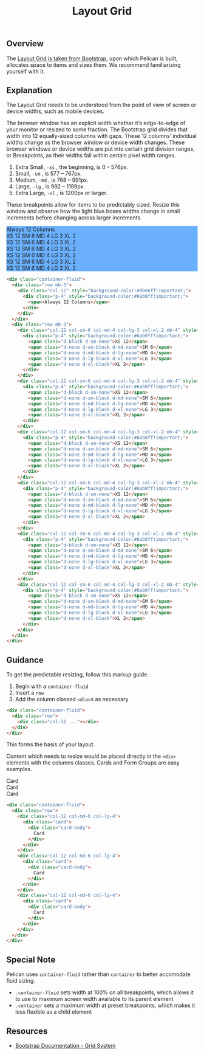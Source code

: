﻿---
title: Layout Grid
summary: Pelican uses Bootstrap’s Grid to arrange content.
tags: components, layout grid, grid, layout
layout: page-guide
eleventyNavigation:
  key: Layout Grid
  parent: Foundation
  order: 5
  excerpt: Pelican uses Bootstrap’s Grid to arrange content.
  img: /img/illustrations/illus-layout.svg
---

## Overview

The <a href="{% include 'links/layout.njk' %}" target="_blank">Layout Grid is taken from Bootstrap</a>, upon which Pelican is built, allocates space to items and sizes them. We recommend familiarizing yourself with it.

## Explanation

The Layout Grid needs to be understood from the point of view of screen or device widths, such as mobile devices.

The browser window has an explicit width whether it’s edge-to-edge of your monitor or resized to some fraction. The Bootstrap grid divides that width into 12 equally-sized columns with gaps. These 12 columns’ individual widths change as the browser window or device width changes. These browser windows or device widths are put into certain grid division ranges, or Breakpoints, as their widths fall within certain pixel width ranges.

1. Extra Small, `-xs` , the beginning, is 0 – 576px.
1. Small, `-sm` , is 577 – 767px.
1. Medium, `-md` , is 768 – 991px.
1. Large, `-lg` , is 992 – 1199px.
1. Extra Large, `-xl` , is 1200px or larger.

These breakpoints allow for items to be predictably sized. Resize this window and observe how the light blue boxes widths change in small increments before changing across larger increments.

<div class="container-fluid">
  <div class="row mb-3">
    <div class="col-12" style="background-color:#d0e6ff!important;">
      <div class="p-4" style="background-color:#6ab0ff!important;">
        <span>Always 12 Columns</span>
      </div>
    </div>
  </div>
  <div class="row mb-3">
    <div class="col-12 col-sm-6 col-md-4 col-lg-3 col-xl-2 mb-4" style="background-color:#d0e6ff!important;">
      <div class="p-4" style="background-color:#6ab0ff!important;">
        <span class="d-block d-sm-none">XS 12</span>
        <span class="d-none d-sm-block d-md-none">SM 6</span>
        <span class="d-none d-md-block d-lg-none">MD 4</span>
        <span class="d-none d-lg-block d-xl-none">LG 3</span>
        <span class="d-none d-xl-block">XL 2</span>
      </div>
    </div>
    <div class="col-12 col-sm-6 col-md-4 col-lg-3 col-xl-2 mb-4" style="background-color:#d0e6ff!important;">
      <div class="p-4" style="background-color:#6ab0ff!important;">
        <span class="d-block d-sm-none">XS 12</span>
        <span class="d-none d-sm-block d-md-none">SM 6</span>
        <span class="d-none d-md-block d-lg-none">MD 4</span>
        <span class="d-none d-lg-block d-xl-none">LG 3</span>
        <span class="d-none d-xl-block">XL 2</span>
      </div>
    </div>
    <div class="col-12 col-sm-6 col-md-4 col-lg-3 col-xl-2 mb-4" style="background-color:#d0e6ff!important;">
      <div class="p-4" style="background-color:#6ab0ff!important;">
        <span class="d-block d-sm-none">XS 12</span>
        <span class="d-none d-sm-block d-md-none">SM 6</span>
        <span class="d-none d-md-block d-lg-none">MD 4</span>
        <span class="d-none d-lg-block d-xl-none">LG 3</span>
        <span class="d-none d-xl-block">XL 2</span>
      </div>
    </div>
    <div class="col-12 col-sm-6 col-md-4 col-lg-3 col-xl-2 mb-4" style="background-color:#d0e6ff!important;">
      <div class="p-4" style="background-color:#6ab0ff!important;">
        <span class="d-block d-sm-none">XS 12</span>
        <span class="d-none d-sm-block d-md-none">SM 6</span>
        <span class="d-none d-md-block d-lg-none">MD 4</span>
        <span class="d-none d-lg-block d-xl-none">LG 3</span>
        <span class="d-none d-xl-block">XL 2</span>
      </div>
    </div>
    <div class="col-12 col-sm-6 col-md-4 col-lg-3 col-xl-2 mb-4" style="background-color:#d0e6ff!important;">
      <div class="p-4" style="background-color:#6ab0ff!important;">
        <span class="d-block d-sm-none">XS 12</span>
        <span class="d-none d-sm-block d-md-none">SM 6</span>
        <span class="d-none d-md-block d-lg-none">MD 4</span>
        <span class="d-none d-lg-block d-xl-none">LG 3</span>
        <span class="d-none d-xl-block">XL 2</span>
      </div>
    </div>
    <div class="col-12 col-sm-6 col-md-4 col-lg-3 col-xl-2 mb-4" style="background-color:#d0e6ff!important;">
      <div class="p-4" style="background-color:#6ab0ff!important;">
        <span class="d-block d-sm-none">XS 12</span>
        <span class="d-none d-sm-block d-md-none">SM 6</span>
        <span class="d-none d-md-block d-lg-none">MD 4</span>
        <span class="d-none d-lg-block d-xl-none">LG 3</span>
        <span class="d-none d-xl-block">XL 2</span>
      </div>
    </div>
  </div>
</div>

``` html
<div class="container-fluid">
  <div class="row mb-3">
    <div class="col-12" style="background-color:#d0e6ff!important;">
      <div class="p-4" style="background-color:#6ab0ff!important;">
        <span>Always 12 Columns</span>
      </div>
    </div>
  </div>
  <div class="row mb-3">
    <div class="col-12 col-sm-6 col-md-4 col-lg-3 col-xl-2 mb-4" style="background-color:#d0e6ff!important;">
      <div class="p-4" style="background-color:#6ab0ff!important;">
        <span class="d-block d-sm-none">XS 12</span>
        <span class="d-none d-sm-block d-md-none">SM 6</span>
        <span class="d-none d-md-block d-lg-none">MD 4</span>
        <span class="d-none d-lg-block d-xl-none">LG 3</span>
        <span class="d-none d-xl-block">XL 2</span>
      </div>
    </div>
    <div class="col-12 col-sm-6 col-md-4 col-lg-3 col-xl-2 mb-4" style="background-color:#d0e6ff!important;">
      <div class="p-4" style="background-color:#6ab0ff!important;">
        <span class="d-block d-sm-none">XS 12</span>
        <span class="d-none d-sm-block d-md-none">SM 6</span>
        <span class="d-none d-md-block d-lg-none">MD 4</span>
        <span class="d-none d-lg-block d-xl-none">LG 3</span>
        <span class="d-none d-xl-block">XL 2</span>
      </div>
    </div>
    <div class="col-12 col-sm-6 col-md-4 col-lg-3 col-xl-2 mb-4" style="background-color:#d0e6ff!important;">
      <div class="p-4" style="background-color:#6ab0ff!important;">
        <span class="d-block d-sm-none">XS 12</span>
        <span class="d-none d-sm-block d-md-none">SM 6</span>
        <span class="d-none d-md-block d-lg-none">MD 4</span>
        <span class="d-none d-lg-block d-xl-none">LG 3</span>
        <span class="d-none d-xl-block">XL 2</span>
      </div>
    </div>
    <div class="col-12 col-sm-6 col-md-4 col-lg-3 col-xl-2 mb-4" style="background-color:#d0e6ff!important;">
      <div class="p-4" style="background-color:#6ab0ff!important;">
        <span class="d-block d-sm-none">XS 12</span>
        <span class="d-none d-sm-block d-md-none">SM 6</span>
        <span class="d-none d-md-block d-lg-none">MD 4</span>
        <span class="d-none d-lg-block d-xl-none">LG 3</span>
        <span class="d-none d-xl-block">XL 2</span>
      </div>
    </div>
    <div class="col-12 col-sm-6 col-md-4 col-lg-3 col-xl-2 mb-4" style="background-color:#d0e6ff!important;">
      <div class="p-4" style="background-color:#6ab0ff!important;">
        <span class="d-block d-sm-none">XS 12</span>
        <span class="d-none d-sm-block d-md-none">SM 6</span>
        <span class="d-none d-md-block d-lg-none">MD 4</span>
        <span class="d-none d-lg-block d-xl-none">LG 3</span>
        <span class="d-none d-xl-block">XL 2</span>
      </div>
    </div>
    <div class="col-12 col-sm-6 col-md-4 col-lg-3 col-xl-2 mb-4" style="background-color:#d0e6ff!important;">
      <div class="p-4" style="background-color:#6ab0ff!important;">
        <span class="d-block d-sm-none">XS 12</span>
        <span class="d-none d-sm-block d-md-none">SM 6</span>
        <span class="d-none d-md-block d-lg-none">MD 4</span>
        <span class="d-none d-lg-block d-xl-none">LG 3</span>
        <span class="d-none d-xl-block">XL 2</span>
      </div>
    </div>
  </div>
</div>
``` 

## Guidance

To get the predictable resizing, follow this markup guide.

1. Begin with a `container-fluid`
1. Insert a `row`
1. Add the column classed `<div>`s as necessary

```html
<div class="container-fluid">
  <div class="row">
    <div class="col-12 ..."></div>
  </div>
</div>
```

This forms the basis of your layout. 

Content which needs to resize would be placed directly in the `<div>` elements with the columns classes. Cards and Form Groups are easy examples.

<div class="container-fluid">
  <div class="row">
    <div class="col-12 col-md-6 col-lg-4">
      <div class="card">
        <div class="card-body">
          Card
        </div>
      </div>
    </div>
    <div class="col-12 col-md-6 col-lg-4">
      <div class="card">
        <div class="card-body">
          Card
        </div>
      </div>
    </div>
    <div class="col-12 col-md-6 col-lg-4">
      <div class="card">
        <div class="card-body">
          Card
        </div>
      </div>
    </div>
  </div>
</div>

```html
<div class="container-fluid">
  <div class="row">
    <div class="col-12 col-md-6 col-lg-4">
      <div class="card">
        <div class="card-body">
          Card
        </div>
      </div>
    </div>
    <div class="col-12 col-md-6 col-lg-4">
      <div class="card">
        <div class="card-body">
          Card
        </div>
      </div>
    </div>
    <div class="col-12 col-md-6 col-lg-4">
      <div class="card">
        <div class="card-body">
          Card
        </div>
      </div>
    </div>
  </div>
</div>
```

## Special Note

Pelican uses `container-fluid` rather than `container` to better accomodate fluid sizing.

* `.container-fluid` sets width at 100% on all breakpoints, which allows it to use to maximum screen width available to its parent element
* `.container` sets a maximum width at preset breakpoints, which makes it less flexible as a child element

## Resources

* <a href="{% include 'links/grid.njk' %}" target="_blank">Bootstrap Documentation - Grid System</a>
